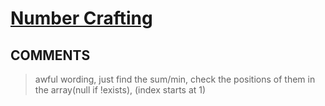 # [Number Crafting](https://toph.co/p/number-crafting)

## __COMMENTS__

> awful wording, just find the sum/min, check the positions of them in the array(null if !exists), (index starts at 1)

